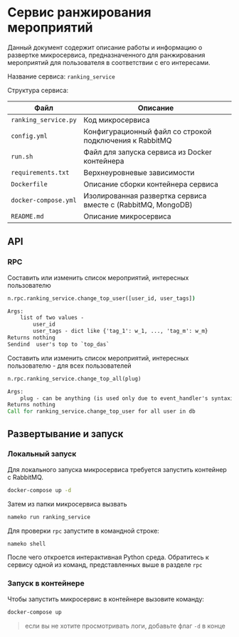 # Сервис ранжирования мероприятий

Данный документ содержит описание работы и информацию о развертке микросервиса, предназначенного для ранжирования мероприятий для пользователя в соответствии с его интересами.

Название сервиса: `ranking_service`

Структура сервиса:

| Файл                 | Описание                                                     |
| -------------------- | ------------------------------------------------------------ |
| `ranking_service.py` | Код микросервиса                                             |
| `config.yml`         | Конфигурационный файл со строкой подключения к RabbitMQ      |
| `run.sh`             | Файл для запуска сервиса из Docker контейнера                |
| `requirements.txt`   | Верхнеуровневые зависимости                                  |
| `Dockerfile`         | Описание сборки контейнера сервиса                           |
| `docker-compose.yml` | Изолированная развертка сервиса вместе с (RabbitMQ, MongoDB) |
| `README.md`          | Описание микросервиса                                        |

## API

### RPC

Составить или изменить список мероприятий, интересных пользователю

```bat
n.rpc.ranking_service.change_top_user([user_id, user_tags])

Args:
    list of two values -
        user_id
        user_tags - dict like {'tag_1': w_1, ..., 'tag_m': w_m}
Returns nothing
Sendind  user's top to `top_das`
```

Составить или изменить список мероприятий, интересных пользователю - для всех пользователей

```bat
n.rpc.ranking_service.change_top_all(plug)

Args:
    plug - can be anything (is used only due to event_handler's syntaxis)
Returns nothing
Call for ranking_service.change_top_user for all user in db
```

## Развертывание и запуск

### Локальный запуск

Для локального запуска микросервиса требуется запустить контейнер с RabbitMQ.

```bat
docker-compose up -d
```

Затем из папки микросервиса вызвать

```bat
nameko run ranking_service
```

Для проверки `rpc` запустите в командной строке:

```bat
nameko shell
```

После чего откроется интерактивная Python среда. Обратитесь к сервису одной из команд, представленных выше в разделе `rpc`

### Запуск в контейнере

Чтобы запустить микросервис в контейнере вызовите команду:

```bat
docker-compose up
```

> если вы не хотите просмотривать логи, добавьте флаг `-d` в конце
